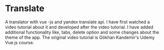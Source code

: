 # Translate
A translator with vue -js and yandex translate api.
I have first watched a video tutorial about it and developed after the video tutorial.
I have added additional functionality like, tabs, delete option and some changes about the theme of the app. 
The original video tutorial is Gökhan Kandemir's Udemy Vue.js course. 
